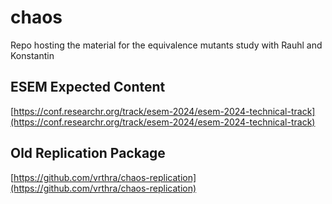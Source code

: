 # chaos
Repo hosting the material for the equivalence mutants study with Rauhl and Konstantin

## ESEM Expected Content
[https://conf.researchr.org/track/esem-2024/esem-2024-technical-track](https://conf.researchr.org/track/esem-2024/esem-2024-technical-track)

## Old Replication Package
[https://github.com/vrthra/chaos-replication](https://github.com/vrthra/chaos-replication)
